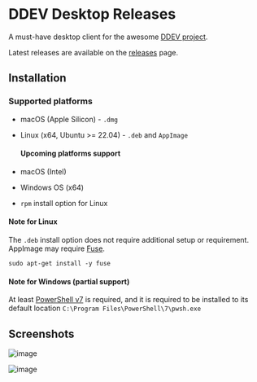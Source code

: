 # DDEV Desktop Releases

A must-have desktop client for the awesome [DDEV project](https://ddev.com/).

Latest releases are available on the [releases](https://github.com/damms005/ddev-desktop-releases/releases) page.

## Installation

### Supported platforms
- macOS (Apple Silicon) - `.dmg` 
- Linux (x64, Ubuntu >= 22.04) - `.deb` and `AppImage`

  #### Upcoming platforms support
- macOS (Intel)
- Windows OS (x64)
- `rpm` install option for Linux

#### Note for Linux
The `.deb` install option does not require additional setup or requirement. AppImage may require [Fuse]([url](https://github.com/appimage/appimagekit/wiki/fuse)).
```
sudo apt-get install -y fuse
```

#### Note for Windows (partial support)
At least [PowerShell v7](https://learn.microsoft.com/en-us/powershell/scripting/install/installing-powershell-on-windows?view=powershell-7.5#install-powershell-using-winget-recommended) is required, and it is required to be installed to its default location `C:\Program Files\PowerShell\7\pwsh.exe`

## Screenshots
![image](https://github.com/user-attachments/assets/578d6a11-4d6a-4b38-a6bb-ce7b39503ee5)

![image](https://github.com/user-attachments/assets/f6b65018-3b1e-402c-9d03-433b63e7f862)
